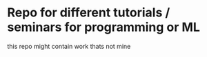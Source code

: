 # Repo for different tutorials / seminars for programming or ML

this repo might contain work thats not mine
